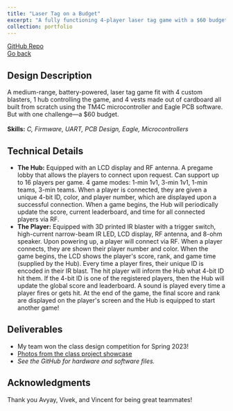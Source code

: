 ```yaml
---
title: "Laser Tag on a Budget"
excerpt: "A fully functioning 4-player laser tag game with a $60 budget.<br/><img src='/images/laser_tag.jpg' width='500'>"
collection: portfolio
---
```


[GitHub Repo](https://github.com/ECE445L-Classroom/final-lab-tag_youre_it)<br>
[Go back](../)

Design Description
------
A medium-range, battery-powered, laser tag game fit with 4 custom blasters, 1 hub controlling the game, and 4 vests made out of cardboard all built from scratch using the TM4C microcontroller and Eagle PCB software. But with one challenge&mdash;a $60 budget.<br><br>
**Skills:** _C, Firmware, UART, PCB Design, Eagle, Microcontrollers_

Technical Details
------
- **The Hub:** Equipped with an LCD display and RF antenna. A pregame lobby that allows the players to connect upon request. Can support up to 16 players per game. 4 game modes: 1-min 1v1, 3-min 1v1, 1-min teams, 3-min teams. When a player is connected, they are given a unique 4-bit ID, color, and player number, which are displayed upon a successful connection. When a game begins, the Hub will periodically update the score, current leaderboard, and time for all connected players via RF.
- **The Player:** Equipped with 3D printed IR blaster with a trigger switch, high-current narrow-beam IR LED, LCD display, RF antenna, and 8-ohm speaker. Upon powering up, a player will connect via RF. When a player connects, they are shown their player number and color. When the game begins, the LCD shows the player's score, rank, and game time (supplied by the Hub). Every time a player fires, their unique ID is encoded in their IR blast. The hit player will inform the Hub what 4-bit ID hit them. If the 4-bit ID is one of the registered players, then the Hub will update the global score and leaderboard. A sound is played every time a player fires or gets hit. At the end of the game, the final score and rank are displayed on the player's screen and the Hub is equipped to start another game!

Deliverables
------
- My team won the class design competition for Spring 2023!
- [Photos from the class project showcase](https://www.flickr.com/photos/utece/albums/72177720307763148/)
- _See the GitHub for hardware and software files._

Acknowledgments
------
Thank you Avyay, Vivek, and Vincent for being great teammates!